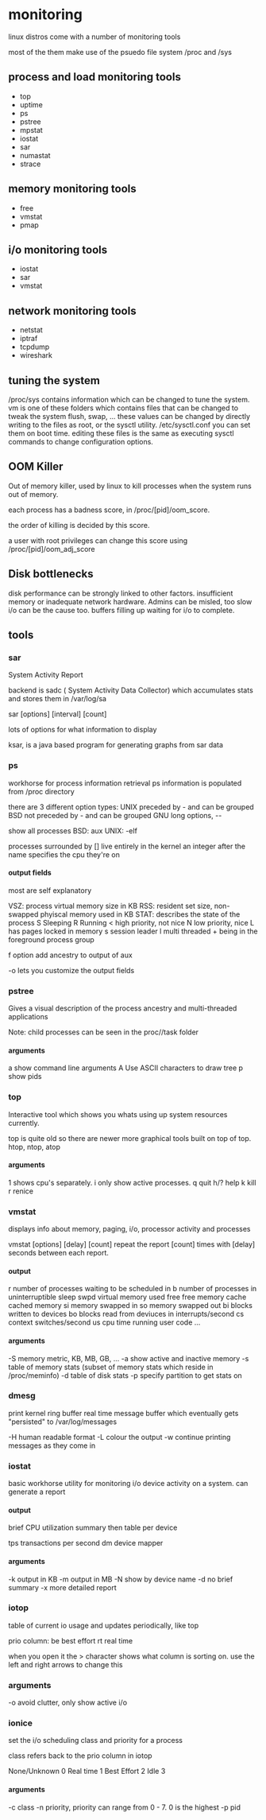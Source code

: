 # monitoring

linux distros come with a number of monitoring tools

most of the them make use of the psuedo file system /proc and /sys

## process and load monitoring tools

* top
* uptime
* ps
* pstree
* mpstat
* iostat
* sar
* numastat
* strace

## memory monitoring tools

* free
* vmstat
* pmap

## i/o monitoring tools

* iostat
* sar
* vmstat

## network monitoring tools

* netstat
* iptraf
* tcpdump
* wireshark

## tuning the system

/proc/sys contains information which can be changed to tune the system.
        vm is one of these folders which contains files that can be changed to tweak the system
                flush, swap, ...
        these values can be changed by directly writing to the files as root, or the sysctl utility.
        /etc/sysctl.conf you can set them on boot time.
editing these files is the same as executing sysctl commands to change configuration options.

## OOM Killer

Out of memory killer, used by linux to kill processes when the system runs out of memory.

each process has a badness score, in /proc/[pid]/oom_score.

the order of killing is decided by this score.

a user with root privileges can change this score using /proc/[pid]/oom_adj_score

## Disk bottlenecks

disk performance can be strongly linked to other factors.
insufficient memory or inadequate network hardware.
Admins can be misled, too slow i/o can be the cause too.
buffers filling up waiting for i/o to complete.

## tools

### sar

System Activity Report

backend is sadc ( System Activity Data Collector) which accumulates stats and stores them in /var/log/sa

sar [options] [interval] [count]

lots of options for what information to display

ksar, is a java based program for generating graphs from sar data

### ps

workhorse for process information retrieval
ps information is populated from /proc directory

there are 3 different option types:
UNIX    preceded by - and can be grouped
BSD     not preceded by - and can be grouped
GNU     long options, --

show all processes
BSD: aux
UNIX: -elf

processes surrounded by [] live entirely in the kernel
an integer after the name specifies the cpu they're on

#### output fields

most are self explanatory

VSZ:    process virtual memory size in KB
RSS:    resident set size, non-swapped phyiscal memory used in KB
STAT:   describes the state of the process
        S Sleeping
        R Running
        < high priority, not nice
        N low priority, nice
        L has pages locked in memory
        s session leader
        l multi threaded
        + being in the foreground process group

f option add ancestry to output of aux

-o lets you customize the output fields

### pstree

Gives a visual description of the process ancestry and multi-threaded applications

Note: child processes can be seen in the proc/<pid>/task folder

#### arguments

a       show command line arguments
A       Use ASCII characters to draw tree
p       show pids

### top

Interactive tool which shows you whats using up system resources currently.

top is quite old so there are newer more graphical tools built on top of top.
htop, ntop, atop

#### arguments

1       shows cpu's separately.
i       only show active processes.
q       quit
h/?     help
k       kill
r       renice

### vmstat

displays info about memory, paging, i/o, processor activity and processes

vmstat [options] [delay] [count]
repeat the report [count] times with [delay] seconds between each report.

#### output

r       number of processes waiting to be scheduled in
b       number of processes in uninterruptible sleep
swpd    virtual memory used
free    free memory
cache   cached memory
si      memory swapped in
so      memory swapped out
bi      blocks written to devices
bo      blocks read from deviuces
in      interrupts/second
cs      context switches/second
us      cpu time running user code
...

#### arguments

-S      memory metric, KB, MB, GB, ...
-a      show active and inactive memory
-s      table of memory stats (subset of memory stats which reside in /proc/meminfo)
-d      table of disk stats
-p      specify partition to get stats on

### dmesg

print kernel ring buffer
real time message buffer which eventually gets "persisted" to /var/log/messages

-H      human readable format
-L      colour the output
-w      continue printing messages as they come in

### iostat

basic workhorse utility for monitoring i/o device activity on a system.
can generate a report

#### output

brief CPU utilization summary
then table per device

tps     transactions per second
dm      device mapper

#### arguments

-k      output in KB
-m      output in MB
-N      show by device name
-d      no brief summary
-x      more detailed report

### iotop

table of current io usage and updates periodically, like top

prio column:
be      best effort
rt      real time

when you open it the > character shows what column is sorting on.
use the left and right arrows to change this

### arguments

-o      avoid clutter, only show active i/o

### ionice

set the i/o scheduling class and priority for a process

class refers back to the prio column in iotop

None/Unknown    0
Real time       1
Best Effort     2
Idle            3

#### arguments

-c      class
-n      priority, priority can range from 0 - 7. 0 is the highest
-p      pid

